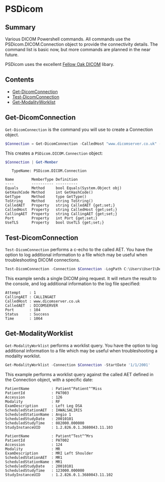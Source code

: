 # PSDicom

## Summary

Various DICOM Powershell commands. All commands use the PSDicom.DICOM.Connection object to provide the connectivity details. The command list is basic now, but more commands are planned in the near future.

PSDicom uses the excellent [Fellow Oak DICOM](https://github.com/fo-dicom/fo-dicom) libary.

## Contents

- [Get-DicomConnection](#get-dicomconnection)
- [Test-DicomConnection](#test-dicomconnection)
- [Get-ModalityWorklist](#get-modalityworklist)

## Get-DicomConnection
`Get-DicomConnection` is the command you will use to create a Connection object.

```Powershell
$Connection = Get-DicomConnection -CalledHost "www.dicomserver.co.uk" -CalledAET "DICOMSERVER"
```

This creates a `PSDicom.DICOM.Connection` object:

```Powershell
$Connection | Get-Member
```
```Dos
   TypeName: PSDicom.DICOM.Connection

Name        MemberType Definition
----        ---------- ----------
Equals      Method     bool Equals(System.Object obj)
GetHashCode Method     int GetHashCode()
GetType     Method     type GetType()
ToString    Method     string ToString()
CalledAET   Property   string CalledAET {get;set;}
CalledHost  Property   string CalledHost {get;set;}
CallingAET  Property   string CallingAET {get;set;}
Port        Property   int Port {get;set;}
UseTLS      Property   bool UseTLS {get;set;}
```

## Test-DicomConnection
`Test-DicomConnection` performs a c-echo to the called AET. You have the option to log additional information to a file which may be useful when troubleshooting DICOM connections.

```Powershell
Test-DicomConnection -Connection $Connection -LogPath C:\Users\User1\Desktop\Test-DicomConnection.log
```

This example sends a single DICOM ping request. It will return the result to the console, and log additional information to the log file specified:

```Dos
Attempt    : 1
CallingAET : CALLINGAET
CalledHost : www.dicomserver.co.uk
CalledAET  : DICOMSERVER
Port       : 104
Status     : Success
Time       : 1064
```

## Get-ModalityWorklist
`Get-ModalityWorklist` performs a worklist query. You have the option to log additional information to a file which may be useful when troubleshooting a modality worklist.

```Powershell
Get-ModalityWorklist -Connection $Connection -StartDate '1/1/2001'
```

This example performs a worklist query against the called AET defined in the Connection object, with a specific date:

```Dos
PatientName          : Patient^Patient^^Miss
PatientId            : PAT003
Accession            : 126
Modality             : RF
ExamDescription      : Left Leg DSA
ScheduledStationAET  : IHWALSALIRIS
ScheduledStationName : Angio 1
ScheduledStudyDate   : 20010101
ScheduledStudyTime   : 082000.000000
StudyInstanceUID     : 1.2.826.0.1.3680043.11.103

PatientName          : Patient^Test^^Mrs
PatientId            : PAT002
Accession            : 124
Modality             : MR
ExamDescription      : MRI Left Shoulder
ScheduledStationAET  : MR1
ScheduledStationName : MR1
ScheduledStudyDate   : 20010101
ScheduledStudyTime   : 123000.000000
StudyInstanceUID     : 1.2.826.0.1.3680043.11.102
```